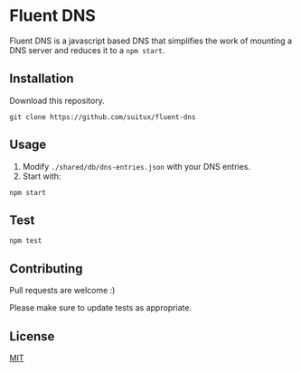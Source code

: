 # Fluent DNS

Fluent DNS is a javascript  based DNS that simplifies the work of mounting a DNS server and reduces it to a `npm start`.

## Installation

Download this repository.


```
git clone https://github.com/suitux/fluent-dns
```

## Usage

1. Modify `./shared/db/dns-entries.json` with your DNS entries.
2. Start with: 

```
npm start
```


## Test

```
npm test
```

## Contributing
Pull requests are welcome :)

Please make sure to update tests as appropriate.

## License
[MIT](https://choosealicense.com/licenses/mit/)
